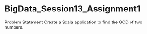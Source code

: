 # BigData_Session13_Assignment1

Problem Statement
Create a Scala application to find the GCD of two numbers.